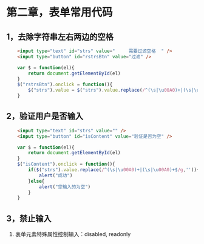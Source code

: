 # 第二章，表单常用代码
## 1，去除字符串左右两边的空格
```html
	<input type="text" id="strs" value="     需要过滤空格  " />
	<input type="button" id="rstrsBtn" value="过滤" />
```
```js
	var $ = function(el){
		return document.getElementById(el)
	}
	$("rstrsBtn").onclick = function(){
		$("strs").value = $("strs").value.replace(/^(\s|\u00A0)+|(\s|\u00A0)+$/g,'')
	}
```

## 2，验证用户是否输入
```html
	<input type="text" id="strs" value="" />
	<input type="button" id="isContent" value="验证是否为空" />
```
```js
	var $ = function(el){
		return document.getElementById(el)
	}
	$("isContent").onclick = function(){
		if($("strs").value.replace(/^(\s|\u00A0)+|(\s|\u00A0)+$/g,'')){
			alert("成功")
		}else{
			alert("您输入的为空")
		}
	}
```

## 3，禁止输入
1. 表单元素特殊属性控制输入：disabled, readonly